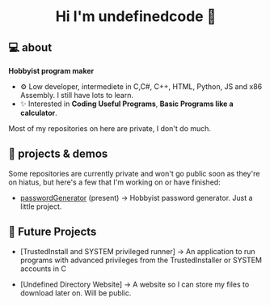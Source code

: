 <h1 align="center">Hi I'm undefinedcode 👋</h1>

## 💻 about

**Hobbyist program maker**

- ⚙ Low developer, intermediete in C,C#, C++, HTML, Python, JS and x86 Assembly. I still have lots to learn.
- ✨ Interested in **Coding Useful Programs**, **Basic Programs like a calculator**.

Most of my repositories on here are private, I don't do much.

## 🔭 projects & demos

Some repositories are currently private and won't go public soon as they're on hiatus, but here's a few that I'm working on or have finished:

- [passwordGenerator](https://bit.ly/passGen) (present) &#x2192; Hobbyist password generator. Just a little project.

## 🔭 Future Projects

- [TrustedInstall and SYSTEM privileged runner]
&#x2192; An application to run programs with advanced privileges from the TrustedInstaller or SYSTEM accounts in C

- [Undefined Directory Website] 
&#x2192; A website so I can store my files to download later on. Will be public.

<!---
undefinedcode0/Quantum3566 is a ✨ special ✨ repository because its `README.md` (this file) appears on your GitHub profile.
You can click the Preview link to take a look at your changes.
--->

